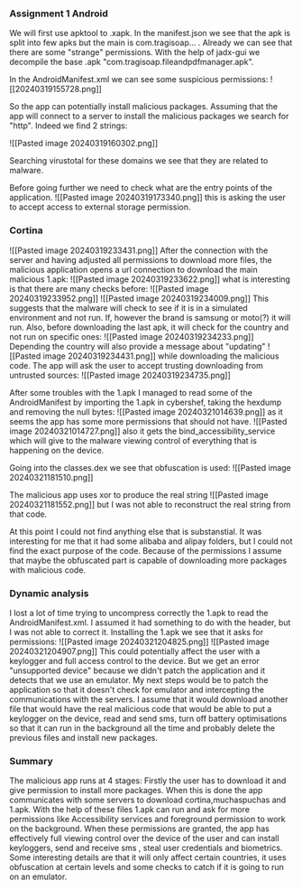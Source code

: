 
### Assignment 1 Android

We will first use apktool to .xapk. In the manifest.json we see that the apk is split into few apks but the main is com.tragisoap... . Already we can see that there are some "strange" permissions. With the help of jadx-gui we decompile the base .apk "com.tragisoap.fileandpdfmanager.apk".

In the AndroidManifest.xml we can see some suspicious permissions:
![[20240319155728.png]]

So the app can potentially install malicious packages.
Assuming that the app will connect to a server to install the malicious packages we search for "http". Indeed we find 2 strings:

![[Pasted image 20240319160302.png]]

Searching virustotal for these domains we see that they are related to malware. 

Before going further we need to check what are the entry points of the application.
![[Pasted image 20240319173340.png]]
this is asking the user to accept access to external storage permission.

### Cortina

![[Pasted image 20240319233431.png]]
After the connection with the server and having adjusted all permissions to download more files, the malicious application opens a url connection to download the main malicious 1.apk:
![[Pasted image 20240319233622.png]]
what is interesting is that there are many checks before:
![[Pasted image 20240319233952.png]]
![[Pasted image 20240319234009.png]]
This suggests that the malware will check to see if it is in a simulated environment and not run. If, however the brand is samsung or moto(?) it will run. Also, before downloading the last apk, it will check for the country and not run on specific ones:
![[Pasted image 20240319234233.png]]
Depending the country will also provide a message about "updating" ![[Pasted image 20240319234431.png]]
while downloading the malicious code. The app will ask the user to accept trusting downloading from untrusted sources:
![[Pasted image 20240319234735.png]]

After some troubles with the 1.apk I managed to read some of the AndroidManifest by importing the 1.apk in cybershef, taking the hexdump and removing the null bytes:
![[Pasted image 20240321014639.png]]
as it seems the app has some more permissions that should not have.
![[Pasted image 20240321014727.png]]
also it gets the bind_accessibility_service which will give to the malware viewing control of everything that is happening on the device.

Going into the classes.dex we see that obfuscation is used:
![[Pasted image 20240321181510.png]]

The malicious app uses xor to produce the real string ![[Pasted image 20240321181552.png]]
but I was not able to reconstruct the real string from that code.

At this point I could not find anything else that is substanstial. It was interesting for me that it had some alibaba and alipay folders, but I could not find the exact purpose of the code. Because of the permissions I assume that maybe the obfuscated part is capable of downloading more packages with malicious code. 

### Dynamic analysis 

I lost a lot of time trying to uncompress correctly the 1.apk to read the AndroidManifest.xml. I assumed it had something to do with the header, but I was not able to correct it. 
Installing the 1.apk we see that it asks for permissions:
![[Pasted image 20240321204825.png]]
![[Pasted image 20240321204907.png]]
This could potentially affect the user with a keylogger and full access control to the device.
But we get an error "unsupported device" because we didn't patch the application and it detects that we use an emulator.
My next steps would be to patch the application so that it doesn't check for emulator and intercepting the communications with the servers. I assume that it would download another file that would have the real malicious code that would be able to put a keylogger on the device, read and send sms, turn off battery optimisations so that it can run in the background all the time and probably delete the previous files and install new packages.

###  Summary 

The malicious app runs at 4 stages: Firstly the user has to download it and give permission to install more packages. When this is done the app communicates with some servers to download cortina,muchaspuchas and 1.apk. With the help of these files 1.apk can run and ask for more permissions like Accessibility services and foreground permission to work on the background. When these permissions are granted, the app has effectively full viewing control over the device of the user and can install keyloggers, send and receive sms , steal user credentials and biometrics.  Some interesting details are that it will only affect certain countries, it uses obfuscation at certain levels and some checks to catch if it is going to run on an emulator.


